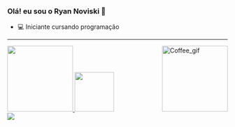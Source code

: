 ### Olá! eu sou o Ryan Noviski 👋

- 💻 Iniciante cursando programação

----------------------------------------------------------------
 <div>
  <a href="https://github.com/ryanvske">
  <img align="right" alt="Coffee_gif" src="https://c.tenor.com/zcr8c2sf2DIAAAAC/coffee-anime.gif" width="150" height="150">
   <img height="150em" src="https://github-readme-stats.vercel.app/api?username=ryanvske&show_icons=true&theme=dracula&include_all_commits=true&count_private=true"/>
  <img height="90em" src="https://github-readme-stats.vercel.app/api/top-langs/?username=ryanvske&layout=compact&langs_count=7&theme=dracula"/>
</div>
 
<div>
   <a href="https://instagram.com/ryanvske" target="_blank"><img src="https://img.shields.io/badge/-Instagram-%23E4405F?style=for-the-badge&logo=instagram&logoColor=white"  target="_blank"></a>
 
  
 
 </div>

